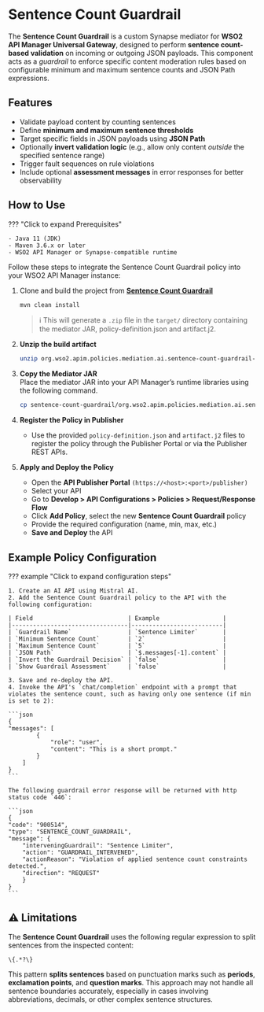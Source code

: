 # Sentence Count Guardrail

The **Sentence Count Guardrail** is a custom Synapse mediator for **WSO2 API Manager Universal Gateway**, designed to perform **sentence count-based validation** on incoming or outgoing JSON payloads. This component acts as a *guardrail* to enforce specific content moderation rules based on configurable minimum and maximum sentence counts and JSON Path expressions.

## Features

- Validate payload content by counting sentences
- Define **minimum and maximum sentence thresholds**
- Target specific fields in JSON payloads using **JSON Path**
- Optionally **invert validation logic** (e.g., allow only content *outside* the specified sentence range)
- Trigger fault sequences on rule violations
- Include optional **assessment messages** in error responses for better observability

## How to Use

??? "Click to expand Prerequisites"

    - Java 11 (JDK)
    - Maven 3.6.x or later
    - WSO2 API Manager or Synapse-compatible runtime

Follow these steps to integrate the Sentence Count Guardrail policy into your WSO2 API Manager instance:

1. Clone and build the project from [**Sentence Count Guardrail**](https://github.com/wso2-extensions/apim-policies/tree/main/mediation/ai/sentence-count-guardrail/universal-gw/sentence-count-guardrail)

    ```bash
    mvn clean install
    ```

    > ℹ️ This will generate a `.zip` file in the `target/` directory containing the mediator JAR, policy-definition.json and artifact.j2.

2. **Unzip the build artifact** 
   ```bash
   unzip org.wso2.apim.policies.mediation.ai.sentence-count-guardrail-<version>-distribution.zip -d sentence-count-guardrail
   ```

3. **Copy the Mediator JAR**  
   Place the mediator JAR into your API Manager’s runtime libraries using the following command.

   ```bash
   cp sentence-count-guardrail/org.wso2.apim.policies.mediation.ai.sentence-count-guardrail-<version>.jar $APIM_HOME/repository/components/lib/
   ```

4. **Register the Policy in Publisher**  
   - Use the provided `policy-definition.json` and `artifact.j2` files to register the policy through the Publisher Portal or via the Publisher REST APIs.

5. **Apply and Deploy the Policy**
    - Open the **API Publisher Portal** `(https://<host>:<port>/publisher)`
    - Select your API
    - Go to **Develop > API Configurations > Policies > Request/Response Flow**
    - Click **Add Policy**, select the new **Sentence Count Guardrail** policy
    - Provide the required configuration (name, min, max, etc.)
    - **Save and Deploy** the API

## Example Policy Configuration

??? example "Click to expand configuration steps"

    1. Create an AI API using Mistral AI.
    2. Add the Sentence Count Guardrail policy to the API with the following configuration:

    | Field                           | Example                  |
    |---------------------------------|--------------------------|
    | `Guardrail Name`                | `Sentence Limiter`       |
    | `Minimum Sentence Count`        | `2`                      |
    | `Maximum Sentence Count`        | `5`                      |
    | `JSON Path`                     | `$.messages[-1].content` |
    | `Invert the Guardrail Decision` | `false`                  |
    | `Show Guardrail Assessment`     | `false`                  |

    3. Save and re-deploy the API.
    4. Invoke the API's `chat/completion` endpoint with a prompt that violates the sentence count, such as having only one sentence (if min is set to 2):

    ```json
    {
    "messages": [
            {
                "role": "user",
                "content": "This is a short prompt."
            }
        ]
    }
    ```

    The following guardrail error response will be returned with http status code `446`:

    ```json
    {
    "code": "900514",
    "type": "SENTENCE_COUNT_GUARDRAIL",
    "message": {
        "interveningGuardrail": "Sentence Limiter",
        "action": "GUARDRAIL_INTERVENED",
        "actionReason": "Violation of applied sentence count constraints detected.",
        "direction": "REQUEST"
        }
    }
    ```

## ⚠️ Limitations

The **Sentence Count Guardrail** uses the following regular expression to split sentences from the inspected content:

```regex
\{.*?\}
```

This pattern **splits sentences** based on punctuation marks such as **periods**, **exclamation points**, and **question marks**. This approach may not handle all sentence boundaries accurately, especially in cases involving abbreviations, decimals, or other complex sentence structures.
